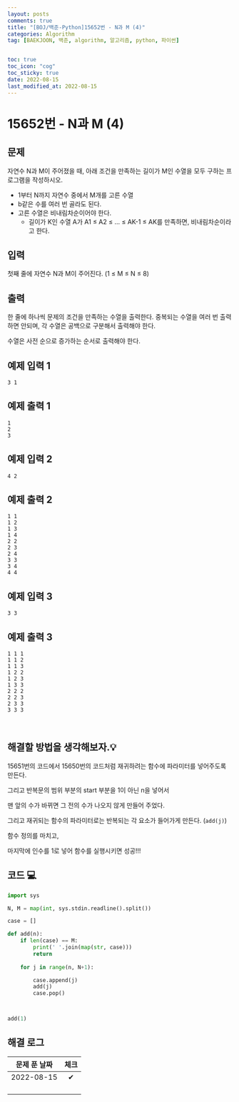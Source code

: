 ```yaml
---
layout: posts
comments: true
title: "[BOJ/백준-Python]15652번 - N과 M (4)"
categories: Algorithm
tag: [BAEKJOON, 백준, algorithm, 알고리즘, python, 파이썬]


toc: true
toc_icon: "cog"
toc_sticky: true
date: 2022-08-15
last_modified_at: 2022-08-15
---
```




# 15652번 - N과 M (4)


## 문제
자연수 N과 M이 주어졌을 때, 아래 조건을 만족하는 길이가 M인 수열을 모두 구하는 프로그램을 작성하시오.

* 1부터 N까지 자연수 중에서 M개를 고른 수열
* b같은 수를 여러 번 골라도 된다.
* 고른 수열은 비내림차순이어야 한다.
  * 길이가 K인 수열 A가 A1 ≤ A2 ≤ ... ≤ AK-1 ≤ AK를 만족하면, 비내림차순이라고 한다.


## 입력
첫째 줄에 자연수 N과 M이 주어진다. (1 ≤ M ≤ N ≤ 8)


## 출력
한 줄에 하나씩 문제의 조건을 만족하는 수열을 출력한다. 중복되는 수열을 여러 번 출력하면 안되며, 각 수열은 공백으로 구분해서 출력해야 한다.

수열은 사전 순으로 증가하는 순서로 출력해야 한다.




## 예제 입력 1 

```
3 1
```



## 예제 출력 1

```
1
2
3
```


## 예제 입력 2

```
4 2
```



## 예제 출력 2

```
1 1
1 2
1 3
1 4
2 2
2 3
2 4
3 3
3 4
4 4
```

## 예제 입력 3

```
3 3
```



## 예제 출력 3

```
1 1 1
1 1 2
1 1 3
1 2 2
1 2 3
1 3 3
2 2 2
2 2 3
2 3 3
3 3 3
```


<Br>

##  해결할 방법을 생각해보자.💡
15651번의 코드에서 15650번의 코드처럼 재귀하려는 함수에 파라미터를 넣어주도록 만든다.

그리고 반복문의 범위 부분의 start 부분을 1이 아닌 n을 넣어서

맨 앞의 수가 바뀌면 그 전의 수가 나오지 않게 만들어 주었다.

그리고 재귀되는 함수의 파라미터로는 반복되는 각 요소가 들어가게 만든다. (`add(j)`)

함수 정의를 마치고, 

마지막에 인수를 1로 넣어 함수를 실행시키면 성공!!!



## 코드 💻

```python
import sys

N, M = map(int, sys.stdin.readline().split())

case = []

def add(n):
    if len(case) == M:
        print(' '.join(map(str, case)))
        return
    
    for j in range(n, N+1):

        case.append(j)
        add(j)
        case.pop()



add(1)
```





## 해결 로그 

| 문제 푼 날짜 | 체크 |
| :----------: | :--: |
|  2022-08-15  |  ✔   |
|              |      |
|              |      |
|              |      |
|              |      |



